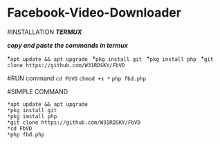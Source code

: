 # Facebook-Video-Downloader

#INSTALLATION
  ***TERMUX***

   ***copy and paste the commands in termux***

 *`apt update && apt upgrade `
 *`pkg install git `
 *`pkg install php `
 *`git clone https://github.com/W31RDSKY/FbVD`

#RUN command
 `cd FbVD`
 `chmod +x *`
 `php fbd.php`

#SIMPLE COMMAND 

```
*apt update && apt upgrade 
*pkg install git
*pkg imstall php
*git clone https://github.com/W31RDSKY/FbVD
*cd FbVD
*php fbd.php
